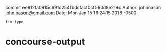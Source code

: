 commit ee912fa0915c991d254fbdcfacf0cf560d8e219c
Author: johnnason <john.nason@gmail.com>
Date:   Mon Jan 15 16:24:15 2018 -0500

    fix typo
# concourse-output
